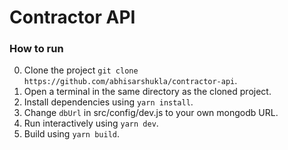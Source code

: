 # Contractor API
### How to run
0. Clone the project `git clone https://github.com/abhisarshukla/contractor-api`.
1. Open a terminal in the same directory as the cloned project.
2. Install dependencies using `yarn install`.
3. Change `dbUrl` in src/config/dev.js to your own mongodb URL.
4. Run interactively using `yarn dev`.
5. Build using `yarn build`.